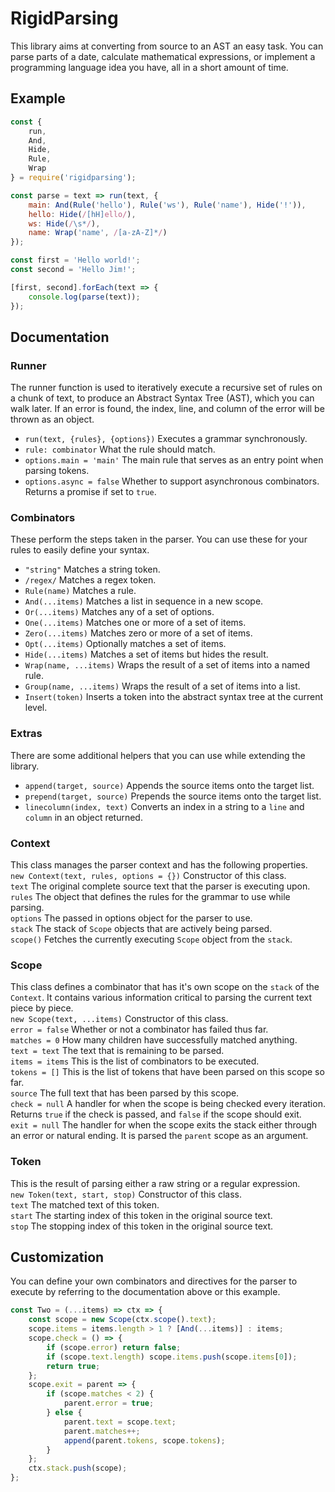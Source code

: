 # RigidParsing
This library aims at converting from source to an AST an easy task. You can parse parts of a date, calculate mathematical expressions, or implement a programming language idea you have, all in a short amount of time.  

## Example
```js
const {
	run,
	And,
	Hide,
	Rule,
	Wrap
} = require('rigidparsing');

const parse = text => run(text, {
	main: And(Rule('hello'), Rule('ws'), Rule('name'), Hide('!')),
	hello: Hide(/[hH]ello/),
	ws: Hide(/\s*/),
	name: Wrap('name', /[a-zA-Z]*/)
});

const first = 'Hello world!';
const second = 'Hello Jim!';

[first, second].forEach(text => {
    console.log(parse(text));
});
```

## Documentation

### Runner
The runner function is used to iteratively execute a recursive set of rules on a chunk of text, to produce an Abstract Syntax Tree (AST), which you can walk later. If an error is found, the index, line, and column of the error will be thrown as an object.
* `run(text, {rules}, {options})` Executes a grammar synchronously.  
* `rule: combinator` What the rule should match.  
* `options.main = 'main'` The main rule that serves as an entry point when parsing tokens.  
* `options.async = false` Whether to support asynchronous combinators. Returns a promise if set to `true`.  

### Combinators
These perform the steps taken in the parser. You can use these for your rules to easily define your syntax.  
* `"string"` Matches a string token.  
* `/regex/` Matches a regex token.  
* `Rule(name)` Matches a rule.  
* `And(...items)` Matches a list in sequence in a new scope.  
* `Or(...items)` Matches any of a set of options.  
* `One(...items)` Matches one or more of a set of items.  
* `Zero(...items)` Matches zero or more of a set of items.  
* `Opt(...items)` Optionally matches a set of items.  
* `Hide(...items)` Matches a set of items but hides the result.  
* `Wrap(name, ...items)` Wraps the result of a set of items into a named rule.  
* `Group(name, ...items)` Wraps the result of a set of items into a list.  
* `Insert(token)` Inserts a token into the abstract syntax tree at the current level.  

### Extras
There are some additional helpers that you can use while extending the library.  
* `append(target, source)` Appends the source items onto the target list.  
* `prepend(target, source)` Prepends the source items onto the target list.  
* `linecolumn(index, text)` Converts an index in a string to a `line` and `column` in an object returned.  

### Context
This class manages the parser context and has the following properties.  
`new Context(text, rules, options = {})` Constructor of this class.  
`text` The original complete source text that the parser is executing upon.  
`rules` The object that defines the rules for the grammar to use while parsing.  
`options`  The passed in options object for the parser to use.  
`stack` The stack of `Scope` objects that are actively being parsed.  
`scope()` Fetches the currently executing `Scope` object from the `stack`.  

### Scope
This class defines a combinator that has it's own scope on the `stack` of the `Context`. It contains various information critical to parsing the current text piece by piece.  
`new Scope(text, ...items)` Constructor of this class.  
`error = false` Whether or not a combinator has failed thus far.  
`matches = 0` How many children have successfully matched anything.  
`text = text` The text that is remaining to be parsed.  
`items = items` This is the list of combinators to be executed.  
`tokens = []` This is the list of tokens that have been parsed on this scope so far.  
`source` The full text that has been parsed by this scope.  
`check = null` A handler for when the scope is being checked every iteration. Returns `true` if the check is passed, and `false` if the scope should exit.  
`exit = null` The handler for when the scope exits the stack either through an error or natural ending. It is parsed the `parent` scope as an argument.  

### Token
This is the result of parsing either a raw string or a regular expression.  
`new Token(text, start, stop)` Constructor of this class.  
`text` The matched text of this token.  
`start` The starting index of this token in the original source text.  
`stop` The stopping index of this token in the original source text.  

## Customization
You can define your own combinators and directives for the parser to execute by referring to the documentation above or this example.
```js
const Two = (...items) => ctx => {
	const scope = new Scope(ctx.scope().text);
	scope.items = items.length > 1 ? [And(...items)] : items;
	scope.check = () => {
		if (scope.error) return false;
		if (scope.text.length) scope.items.push(scope.items[0]);
		return true;
	};
	scope.exit = parent => {
		if (scope.matches < 2) {
			parent.error = true;
		} else {
			parent.text = scope.text;
			parent.matches++;
			append(parent.tokens, scope.tokens);
		}
	};
	ctx.stack.push(scope);
};
```